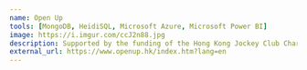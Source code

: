 ```yaml
---
name: Open Up
tools: [MongoDB, HeidiSQL, Microsoft Azure, Microsoft Power BI]
image: https://i.imgur.com/ccJ2n88.jpg
description: Supported by the funding of the Hong Kong Jockey Club Charities Trust, Open Up is an online text platform designed specifically to cater the needs of youngsters experiencing emotional distress from different aspects such as family issues, interpersonal relationships and academic stress. Through connecting to the online text platform when they feel necessary, youngsters could ventilate their sufferings and stress and could feel a sense companion and self-determination
external_url: https://www.openup.hk/index.htm?lang=en
---
```

